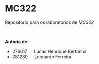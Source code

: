 # MC322
Repositório para os laboratórios de *MC322*

<br/>

**Autoria de:**
- 276617 &emsp; Lucas Henrique Bertanha     
- 281289 &emsp; Leonardo Ferreira
